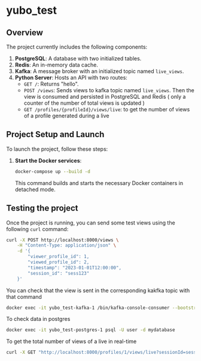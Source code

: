 # yubo_test

## Overview

The project currently includes the following components:

1. **PostgreSQL**: A database with two initialized tables.
2. **Redis**: An in-memory data cache.
3. **Kafka**: A message broker with an initialized topic named `live_views`.
4. **Python Server**: Hosts an API with two routes:
    - `GET /`: Returns "hello".
    - `POST /views`: Sends views to kafka topic named `live_views`. Then the view is consumed and persisted in PostgreSQL and Redis ( only a counter of the number of total views is updated )
    - `GET /profiles/{profileId}/views/live`: to get the number of views of a profile generated during a live 

## Project Setup and Launch

To launch the project, follow these steps:

1. **Start the Docker services**:
    ```bash
    docker-compose up --build -d
    ```

    This command builds and starts the necessary Docker containers in detached mode.

## Testing the project

Once the project is running, you can send some test views using the following `curl` command:

```bash
curl -X POST http://localhost:8000/views \
    -H "Content-Type: application/json" \
    -d '{
        "viewer_profile_id": 1,
        "viewed_profile_id": 2,
        "timestamp": "2023-01-01T12:00:00",
        "session_id": "sess123"
    }'
```

You can check that the view is sent in the corresponding kakfka topic with that command

```bash
docker exec -it yubo_test-kafka-1 /bin/kafka-console-consumer --bootstrap-server localhost:9092 --topic live_views --from-beginning
```

To check data in postgres

```bash
docker exec -it yubo_test-postgres-1 psql -U user -d mydatabase
```

To get the total number of views of a live  in real-time
```bash
curl -X GET "http://localhost:8000/profiles/1/views/live?sessionId=sess123"
```